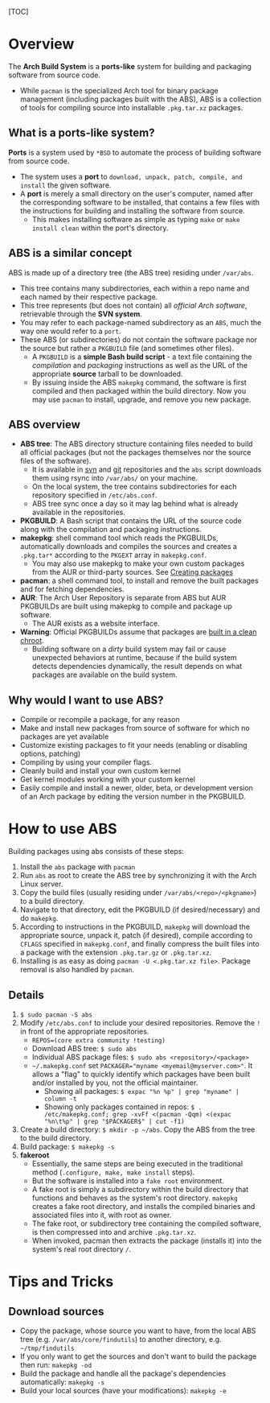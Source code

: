 [TOC]

# Overview
The **Arch Build System** is a **ports-like** system for building and packaging software from source code.
- While `pacman` is the specialized Arch tool for binary package management (including packages built with the ABS), ABS is a collection of tools for compiling source into installable `.pkg.tar.xz` packages.

## What is a ports-like system?
**Ports** is a system used by `*BSD` to automate the process of building software from source code.
- The system uses a **port** to `download, unpack, patch, compile, and install` the given  software.
- A **port** is merely a small directory on the user's computer, named after the corresponding software to be installed, that contains a few files with the instructions for building and installing the software from source.
	+ This makes installing software as simple as typing `make` or `make install clean` within the port's directory.

## ABS is a similar concept
ABS is made up of a directory tree (the ABS tree) residing under `/var/abs`.
- This tree contains many subdirectories, each within a repo name and each named by their respective package.
- This tree represents (but does not contain) all *official Arch software*, retrievable through the **SVN system**.
- You may refer to each package-named subdirectory as an `ABS`, much the way one would refer to a `port`.
- These ABS (or subdirectories) do not contain the software package nor the source but rather a `PKGBUILD` file (and sometimes other files).
	+ A `PKGBUILD` is a **simple Bash build script** - a text file containing the *compilation* and *packaging* instructions as well as the URL of the appropriate **source** tarball to be downloaded.
	+ By issuing inside the ABS `makepkg` command, the software is first compiled and then packaged within the build directory. Now you may use `pacman` to install, upgrade, and remove you new package.

## ABS overview
- **ABS tree**: The ABS directory structure containing files needed to build all official packages (but not the packages themselves nor the source files of the software).
	+ It is available in [svn](https://www.archlinux.org/svn/) and [git](https://projects.archlinux.org/svntogit/packages.git/) repositories and the `abs` script downloads them using rsync into `/var/abs/` on your machine.
	+ On the local system, the tree contains subdirectories for each repository specified in `/etc/abs.conf`.
	+ ABS tree sync once a day so it may lag behind what is already available in the repositories.
- **PKGBUILD**: A Bash script that contains the URL of the source code along with the compilation and packaging instructions.
- **makepkg**: shell command tool which reads the PKGBUILDs, automatically downloads and compiles the sources and creates a `.pkg.tar*` according to the `PKGEXT` array in `makepkg.conf`.
	+ You may also use makepkg to make your own custom packages from the AUR or third-party sources. See [Creating packages](https://wiki.archlinux.org/index.php/Creating_packages)
- **pacman**: a shell command tool, to install and remove the built packages and for fetching dependencies.
- **AUR**: The Arch User Repository is separate from ABS but AUR PKGBUILDs are built using makepkg to compile and package up software.
	+ The AUR exists as a website interface.
- **Warning**: Official PKGBUILDs assume that packages are [built in a clean chroot](https://wiki.archlinux.org/index.php/DeveloperWiki:Building_in_a_Clean_Chroot).
	+ Building software on a *dirty* build system may fail or cause unexpected behaviors at runtime, because if the build system detects dependencies dynamically, the result depends on what packages are available on the build system.

## Why would I want to use ABS?
- Compile or recompile a package, for any reason
- Make and install new packages from source of software for which no packages are yet available
- Customize existing packages to fit your needs (enabling or disabling options, patching)
- Compiling by using your compiler flags.
- Cleanly build and install your own custom kernel
- Get kernel modules working with your custom kernel
- Easily compile and install a newer, older, beta, or development version of an Arch package by editing the version number in the PKGBUILD.

# How to use ABS
Building packages using abs consists of these steps:
1. Install the `abs` package with `pacman`
2. Run `abs` as root to create the ABS tree by synchronizing it with the Arch Linux server.
3. Copy the build files (usually residing under `/var/abs/<repo>/<pkgname>`) to a build directory.
4. Navigate to that directory, edit the PKGBUILD (if desired/necessary) and do `makepkg`.
5. According to instructions in the PKGBUILD, `makepkg` will download the appropriate source, unpack it, patch (if desired), compile according to `CFLAGS` specified in `makepkg.conf`, and finally compress the built files into a package with the extension `.pkg.tar.gz` or `.pkg.tar.xz`.
6. Installing is as easy as doing `pacman -U <.pkg.tar.xz file>`. Package removal is also handled by `pacman`.

## Details
1. `$ sudo pacman -S abs`
2. Modify `/etc/abs.conf` to include your desired repositories. Remove the `!` in front of the appropriate repositories.
	- `REPOS=(core extra community !testing)`
	- Download ABS tree: `$ sudo abs`
	- Individual ABS package files: `$ sudo abs <repository>/<package>`
	- `~/.makepkg.conf` set `PACKAGER="myname <myemail@myserver.com>"`. It allows a "flag" to quickly identify which packages have been built and/or installed by you, not the official maintainer.
		+ Showing all packages:  `$ expac "%n %p" | grep "myname" | column -t`
		+ Showing only packages contained in repos: `$ . /etc/makepkg.conf; grep -xvFf <(pacman -Qqm) <(expac "%n\t%p" | grep "$PACKAGER$" | cut -f1)`
3. Create a build directory: `$ mkdir -p ~/abs`. Copy the ABS from the tree to the build directory.
4. Build package: `$ makepkg -s`
5. **fakeroot**
	- Essentially, the same steps are being executed in the traditional method (`.configure, make, make install` steps).
	- But the software is installed into a `fake root` environment.
	- A fake root is simply a subdirectory within the build directory that functions and behaves as the system's root directory. `makepkg` creates a fake root directory, and installs the compiled binaries and associated files into it, with root as owner.
	- The fake root, or subdirectory tree containing the compiled software, is then compressed into and archive `.pkg.tar.xz`.
	- When invoked, pacman then extracts the package (installs it) into the system's real root directory `/`.


# Tips and Tricks
## Download sources
- Copy the package, whose source you want to have, from the local ABS tree (e.g. `/var/abs/core/findutils`) to another directory, e.g. `~/tmp/findutils`
- If you only want to get the sources and don't want to build the package then run: `makepkg -od`
- Build the package and handle all the package's dependencies automatically: `makepkg -s`
- Build your local sources (have your modifications): `makepkg -e`
